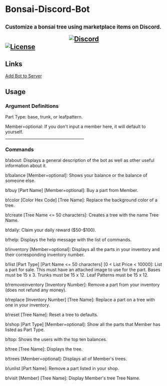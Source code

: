<h1>Bonsai-Discord-Bot<h2>
<p style="font-size:0.8em;">Customize a bonsai tree using marketplace items on Discord.</p>

<div align="center">
    <a href="https://discord.gg/DjJAhNG">
        <img src="https://discordapp.com/api/guilds/753416400319545374/widget.png?style=banner2" alt="Discord"/>
    </a>
</div>

<a href="https://github.com/xCloudzx/Bonsai-Discord-Bot/blob/master/LICENSE">
    <img src="https://img.shields.io/badge/license-MIT-green?style=for-the-badge" alt="License"/>
</a>

<h2>Links</h2>
<a href="https://discord.com/api/oauth2/authorize?client_id=743898864926589029&permissions=8192&scope=bot">Add Bot to Server</a>

<h2>Usage</h2>
<h3>Argument Definitions</h3>
<p>Part Type: base, trunk, or leafpattern.</p>
<p>Member=optional: If you don't input a member here, it will default to yourself.</p>
<hr width="50%" align="left">
<h3>Commands</h3>
<p>b!about: Displays a general description of the bot as well as other useful information about it.<p>
<p>b!balance [Member=optional]: Shows your balance or the balance of someone else.<p>
<p>b!buy [Part Name] [Member=optional]: Buy a part from Member.</p>
<p>b!color [Color Hex Code] [Tree Name]: Replace the background color of a tree.</p>
<p>b!create [Tree Name <= 50 characters]: Creates a tree with the name Tree Name.</p>
<p>b!daily: Claim your daily reward ($50-$100).</p>
<p>b!help: Displays the help message with the list of commands.</p>
<p>b!inventory [Member=optional]: Displays all the parts in your inventory and their corresponding inventory number.</p>
<p>b!list [Part Type] [Part Name <= 50 characters] [0 < List Price < 10000]: List a part for sale. This must have an attached image to use for the part. Bases must be 15 x 3. Trunks must be 15 x 12. Leaf Patterns must be 15 x 12.</p>
<p>b!removeinventory [Inventory Number]: Remove a part from your inventory (does not refund any money).</p>
<p>b!replace [Inventory Number] [Tree Name]: Replace a part on a tree with one in your inventory.</p>
<p>b!reset [Tree Name]: Reset a tree to defaults.</p>
<p>b!shop [Part Type] [Member=optional]: Show all the parts that Member has listed as Part Type.</p>
<p>b!top: Shows the users with the top ten balances.</p>
<p>b!tree [Tree Name]: Displays the tree.</p>
<p>b!trees [Member=optional]: Displays all of Member's trees.</p>
<p>b!unlist [Part Name]: Remove a part listed in your shop.</p>
<p>b!visit [Member] [Tree Name]: Display Member's tree Tree Name.</p>